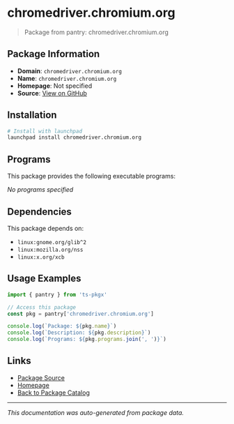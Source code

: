 # chromedriver.chromium.org

> Package from pantry: chromedriver.chromium.org

## Package Information

- **Domain**: `chromedriver.chromium.org`
- **Name**: `chromedriver.chromium.org`
- **Homepage**: Not specified
- **Source**: [View on GitHub](https://github.com/pkgxdev/pantry/tree/main/projects/chromedriver.chromium.org/package.yml)

## Installation

```bash
# Install with launchpad
launchpad install chromedriver.chromium.org
```

## Programs

This package provides the following executable programs:

*No programs specified*

## Dependencies

This package depends on:

- `linux:gnome.org/glib^2`
- `linux:mozilla.org/nss`
- `linux:x.org/xcb`

## Usage Examples

```typescript
import { pantry } from 'ts-pkgx'

// Access this package
const pkg = pantry['chromedriver.chromium.org']

console.log(`Package: ${pkg.name}`)
console.log(`Description: ${pkg.description}`)
console.log(`Programs: ${pkg.programs.join(', ')}`)
```

## Links

- [Package Source](https://github.com/pkgxdev/pantry/tree/main/projects/chromedriver.chromium.org/package.yml)
- [Homepage](#)
- [Back to Package Catalog](../../package-catalog.md)

---

*This documentation was auto-generated from package data.*
